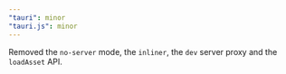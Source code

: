 ```yaml
---
"tauri": minor
"tauri.js": minor
---
```


Removed the `no-server` mode, the `inliner`, the `dev` server proxy and the `loadAsset` API.

